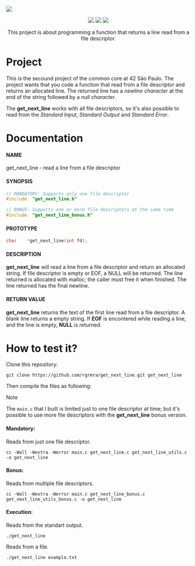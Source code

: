 <img align="center" src="https://royalbox.com.br/github/get_next_line_banner.png">
<p align="center">
   <img src="https://img.shields.io/github/languages/code-size/rgrmra/get_next_line?color=blue&style=for-the-badge" />
   <img src="https://img.shields.io/github/languages/top/rgrmra/get_next_line?color=blue&style=for-the-badge" />
   <img src="https://img.shields.io/github/last-commit/rgrmra/get_next_line?color=blue&style=for-the-badge" />
</p>

<p align="center">
  This project is about programming a function that returns a line read from a file descriptor.
</p>

# Project

This is the secound project of the common core at 42 São Paulo. The project wants that you code a function that read from a file descriptor and returns an allocated line. The returned line has a _newline character_ at the end of the string followed by a _null character_.

The **get_next_line** works with all file descriptors, so it's also possible to read from the _Standard Input_, _Standard Output_ and _Standard Error_.

# Documentation

#### NAME

get_next_line - read a line from a file descriptor

#### SYNOPSIS

```c
// MANDATORY: Supports only one file descriptor
#include  "get_next_line.h"

// BONUS: Supports one or more file descriptors at the same time
#include  "get_next_line_bonus.h"
```

#### PROTOTYPE

```c
char    *get_next_line(int fd);
```

#### DESCRIPTION

**get_next_line** will read a line from a file descriptor and return an allocated string. If file descriptor is empty or EOF, a NULL will be returned. The line returned is allocated with malloc; the caller must free it when finished. The line returned has the final newline.

#### RETURN VALUE

**get_next_line** returns the text of the first line read from a file descriptor. A blank line returns a empty string. If **EOF** is encontered while reading a line, and the line is empty, **NULL** is returned.

# How to test it?

Clone this repository:

```shell
git clone https://github.com/rgrmra/get_next_line.git get_next_line
```

Then compile the files as following:

> [!NOTE]
> The `main.c` that I built is limited just to one file descriptor at time; but it's possible to use more file descriptors with the **get_next_line** bonus version.

#### Mandatory:

Reads from just one file descriptor.

```shell
cc -Wall -Wextra -Werror main.c get_next_line.c get_next_line_utils.c -o get_next_line
```

#### Bonus:

Reads from multiple file descriptors.

```shell
cc -Wall -Wextra -Werror main.c get_next_line_bonus.c get_next_line_utils_bonus.c -o get_next_line
```

#### Execution:

Reads from the standart output.

```shell
./get_next_line
```

Reads from a file.

```shell
./get_next_line example.txt
```
